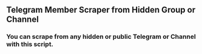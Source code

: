 ## Telegram Member Scraper from Hidden Group or Channel
### You can scrape from any hidden or public Telegram or Channel with this script.